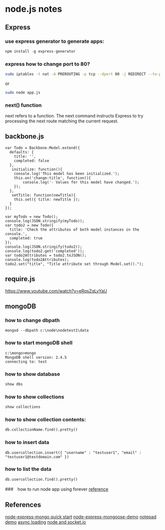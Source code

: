 # node.js notes

## Express

### use express generator to generate apps:
```javascript
npm install -g express-generator
```

### express how to change port to 80?

```bash
sudo iptables -t nat -A PREROUTING -p tcp --dport 80 -j REDIRECT --to-ports 3000
```

or 

```bash
sudo node app.js
```

### next() function

next refers to a function. The next command instructs Express to try processing the next route matching the current request.



## backbone.js


```
var Todo = Backbone.Model.extend({
  defaults: {
    title: '',
    completed: false
  },
   initialize: function(){
    console.log('This model has been initialized.');
    this.on('change:title', function(){
        console.log('- Values for this model have changed.');
    });
  },
   setTitle: function(newTitle){
    this.set({ title: newTitle });
  }
});

var myTodo = new Todo();
console.log(JSON.stringify(myTodo));
var todo2 = new Todo({
  title: 'Check the attributes of both model instances in the console.',
  completed: true
});
console.log(JSON.stringify(todo2));
console.log(todo2.get('completed'));
var todo2Attributes = todo2.toJSON();
console.log(todo2Attributes);
todo2.set("title", "Title attribute set through Model.set().");
```
## require.js
https://www.youtube.com/watch?v=eRqsZqLyYaU

## mongoDB

### how to change dbpath
```
mongod --dbpath c:\node\nodetest1\data
```

### how to start mongoDB shell
```
c:\mongo>mongo
MongoDB shell version: 2.4.5
connecting to: test
```

### how to show database
```SQL
show dbs
```
### how to show collections
```SQL
show collections
```
### how to show collection contents:
```sql
db.collectionName.find().pretty()
```


### how to insert data
```
db.usercollection.insert({ "username" : "testuser1", "email" : "testuser1@testdomain.com" })
```

### how to list the data
```
db.usercollection.find().pretty()
```
###　how to run node app using forever
[reference](http://blog.nodejitsu.com/keep-a-nodejs-server-up-with-forever/)

## References
[node-express-mongo quick start](http://cwbuecheler.com/web/tutorials/2013/node-express-mongo/)
[node-express-mongoose-demo](https://github.com/madhums/node-express-mongoose-demo/)
[notepad demo](https://github.com/alexyoung/nodepad/blob/master/app.js)
[async loading](https://github.com/mjhea0/node-express-ajax-craigslist)
[node and socket.io](http://www.plhwin.com/2014/05/28/nodejs-socketio/)
